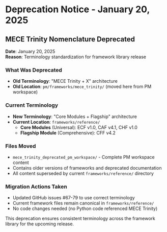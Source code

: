 # Deprecation Notice - January 20, 2025

## MECE Trinity Nomenclature Deprecated

**Date**: January 20, 2025  
**Reason**: Terminology standardization for framework library release

### What Was Deprecated
- **Old Terminology**: "MECE Trinity + X" architecture
- **Old Location**: `pm/frameworks/mece_trinity/` (moved here from PM workspace)

### Current Terminology
- **New Terminology**: "Core Modules + Flagship" architecture
- **Current Location**: `frameworks/reference/`
  - **Core Modules** (Universal): ECF v1.0, CAF v4.1, CHF v1.0
  - **Flagship Module** (Comprehensive): CFF v4.2

### Files Moved
- `mece_trinity_deprecated_pm_workspace/` - Complete PM workspace content
- Contains older versions of frameworks and deprecated documentation
- All content superseded by current `frameworks/reference/` directory

### Migration Actions Taken
- Updated GitHub issues #67-79 to use correct terminology
- Current framework files remain canonical in `frameworks/reference/`
- No code changes needed (no Python code referenced MECE Trinity)

This deprecation ensures consistent terminology across the framework library for the upcoming release.
